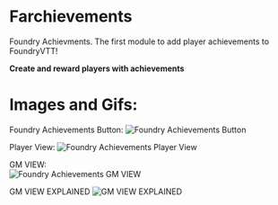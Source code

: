 # Farchievements
Foundry Achievments. The first module to add player achievements to FoundryVTT!

<b>Create and reward players with achievements</b>
<h1>Images and Gifs:</h1>
Foundry Achievements Button:
<img src="https://i.imgur.com/bWEobgB.png" title="Foundry Achievements Button"></img><br>

Player View:
<img src="https://i.imgur.com/gDg6gNv.gif" title="Foundry Achievements Player View"></img></br>

GM VIEW:                                      
<img src="https://i.imgur.com/ILS3qfQ.png" title="Foundry Achievements GM VIEW"></img></br>

GM VIEW EXPLAINED
<img src="https://i.imgur.com/97odi5O.png" title="GM VIEW EXPLAINED"></img></br>

